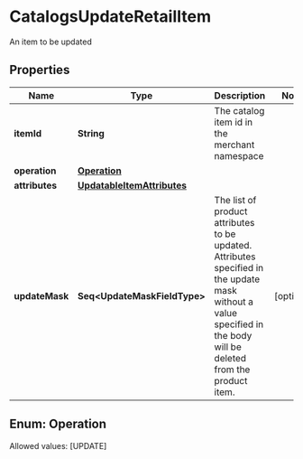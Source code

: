 

# CatalogsUpdateRetailItem

An item to be updated

## Properties

Name | Type | Description | Notes
------------ | ------------- | ------------- | -------------
**itemId** | **String** | The catalog item id in the merchant namespace | 
**operation** | [**Operation**](#Operation) |  | 
**attributes** | [**UpdatableItemAttributes**](UpdatableItemAttributes.md) |  | 
**updateMask** | **Seq&lt;UpdateMaskFieldType&gt;** | The list of product attributes to be updated. Attributes specified in the update mask without a value specified in the body will be deleted from the product item. |  [optional]


## Enum: Operation
Allowed values: [UPDATE]





